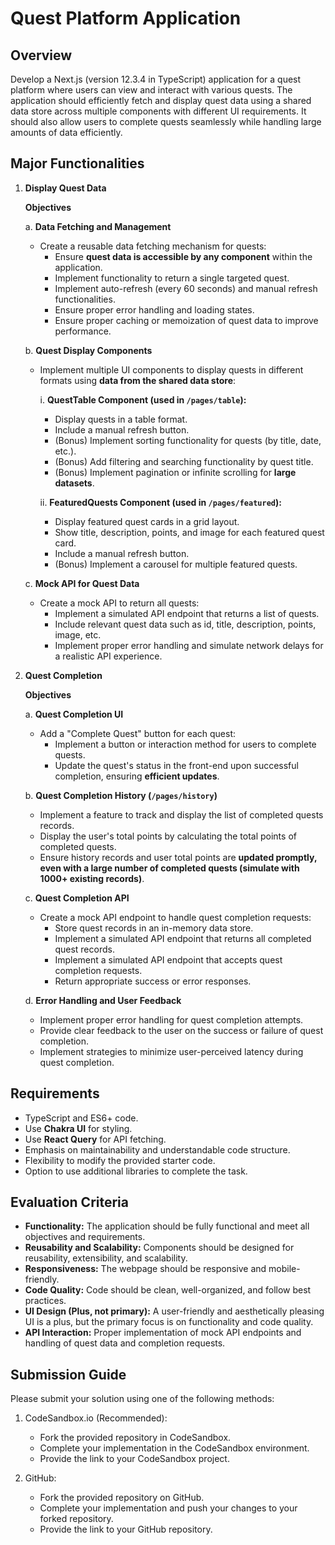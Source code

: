 # Quest Platform Application

## Overview

Develop a Next.js (version 12.3.4 in TypeScript) application for a quest platform where users can view and interact with various quests. The application should efficiently fetch and display quest data using a shared data store across multiple components with different UI requirements. It should also allow users to complete quests seamlessly while handling large amounts of data efficiently.

## Major Functionalities

1. **Display Quest Data**

   **Objectives**

   a. **Data Fetching and Management**

   - Create a reusable data fetching mechanism for quests:
     - Ensure **quest data is accessible by any component** within the application.
     - Implement functionality to return a single targeted quest.
     - Implement auto-refresh (every 60 seconds) and manual refresh functionalities.
     - Ensure proper error handling and loading states.
     - Ensure proper caching or memoization of quest data to improve performance.

   b. **Quest Display Components**

   - Implement multiple UI components to display quests in different formats using **data from the shared data store**:

     i. **QuestTable Component (used in `/pages/table`):**

     - Display quests in a table format.
     - Include a manual refresh button.
     - (Bonus) Implement sorting functionality for quests (by title, date, etc.).
     - (Bonus) Add filtering and searching functionality by quest title.
     - (Bonus) Implement pagination or infinite scrolling for **large datasets**.

     ii. **FeaturedQuests Component (used in `/pages/featured`):**

     - Display featured quest cards in a grid layout.
     - Show title, description, points, and image for each featured quest card.
     - Include a manual refresh button.
     - (Bonus) Implement a carousel for multiple featured quests.

   c. **Mock API for Quest Data**

   - Create a mock API to return all quests:
     - Implement a simulated API endpoint that returns a list of quests.
     - Include relevant quest data such as id, title, description, points, image, etc.
     - Implement proper error handling and simulate network delays for a realistic API experience.

2. **Quest Completion**

   **Objectives**

   a. **Quest Completion UI**

   - Add a "Complete Quest" button for each quest:
     - Implement a button or interaction method for users to complete quests.
     - Update the quest's status in the front-end upon successful completion, ensuring **efficient updates**.

   b. **Quest Completion History (`/pages/history`)**

   - Implement a feature to track and display the list of completed quests records.
   - Display the user's total points by calculating the total points of completed quests.
   - Ensure history records and user total points are **updated promptly, even with a large number of completed quests (simulate with 1000+ existing records)**.

   c. **Quest Completion API**

   - Create a mock API endpoint to handle quest completion requests:
     - Store quest records in an in-memory data store.
     - Implement a simulated API endpoint that returns all completed quest records.
     - Implement a simulated API endpoint that accepts quest completion requests.
     - Return appropriate success or error responses.

   d. **Error Handling and User Feedback**

   - Implement proper error handling for quest completion attempts.
   - Provide clear feedback to the user on the success or failure of quest completion.
   - Implement strategies to minimize user-perceived latency during quest completion.

## Requirements

- TypeScript and ES6+ code.
- Use **Chakra UI** for styling.
- Use **React Query** for API fetching.
- Emphasis on maintainability and understandable code structure.
- Flexibility to modify the provided starter code.
- Option to use additional libraries to complete the task.

## Evaluation Criteria

- **Functionality:** The application should be fully functional and meet all objectives and requirements.
- **Reusability and Scalability:** Components should be designed for reusability, extensibility, and scalability.
- **Responsiveness:** The webpage should be responsive and mobile-friendly.
- **Code Quality:** Code should be clean, well-organized, and follow best practices.
- **UI Design (Plus, not primary):** A user-friendly and aesthetically pleasing UI is a plus, but the primary focus is on functionality and code quality.
- **API Interaction:** Proper implementation of mock API endpoints and handling of quest data and completion requests.

## Submission Guide

Please submit your solution using one of the following methods:

1. CodeSandbox.io (Recommended):

   - Fork the provided repository in CodeSandbox.
   - Complete your implementation in the CodeSandbox environment.
   - Provide the link to your CodeSandbox project.

2. GitHub:

   - Fork the provided repository on GitHub.
   - Complete your implementation and push your changes to your forked repository.
   - Provide the link to your GitHub repository.
